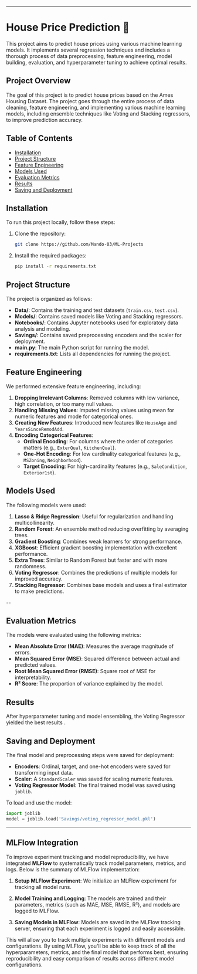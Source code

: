 
---

# House Price Prediction 🏡

This project aims to predict house prices using various machine learning models. It implements several regression techniques and includes a thorough process of data preprocessing, feature engineering, model building, evaluation, and hyperparameter tuning to achieve optimal results.

## Project Overview

The goal of this project is to predict house prices based on the Ames Housing Dataset. The project goes through the entire process of data cleaning, feature engineering, and implementing various machine learning models, including ensemble techniques like Voting and Stacking regressors, to improve prediction accuracy.

## Table of Contents

- [Installation](#installation)
- [Project Structure](#project-structure)
- [Feature Engineering](#feature-engineering)
- [Models Used](#models-used)
- [Evaluation Metrics](#evaluation-metrics)
- [Results](#results)
- [Saving and Deployment](#saving-and-deployment)

## Installation

To run this project locally, follow these steps:

1. Clone the repository:

   ```bash
   git clone https://github.com/Mando-03/ML-Projects
   ```

2. Install the required packages:

   ```bash
   pip install -r requirements.txt
   ```

## Project Structure

The project is organized as follows:

- **Data/**: Contains the training and test datasets (`train.csv`, `test.csv`).
- **Models/**: Contains saved models like Voting and Stacking regressors.
- **Notebooks/**: Contains Jupyter notebooks used for exploratory data analysis and modeling.
- **Savings/**: Contains saved preprocessing encoders and the scaler for deployment.
- **main.py**: The main Python script for running the model.
- **requirements.txt**: Lists all dependencies for running the project.

## Feature Engineering

We performed extensive feature engineering, including:

1. **Dropping Irrelevant Columns**: Removed columns with low variance, high correlation, or too many null values.
2. **Handling Missing Values**: Imputed missing values using mean for numeric features and mode for categorical ones.
3. **Creating New Features**: Introduced new features like `HouseAge` and `YearsSinceRemodAdd`.
4. **Encoding Categorical Features**:
   - **Ordinal Encoding**: For columns where the order of categories matters (e.g., `ExterQual`, `KitchenQual`).
   - **One-Hot Encoding**: For low cardinality categorical features (e.g., `MSZoning`, `Neighborhood`).
   - **Target Encoding**: For high-cardinality features (e.g., `SaleCondition`, `Exterior1st`).

## Models Used

The following models were used:

1. **Lasso & Ridge Regression**: Useful for regularization and handling multicollinearity.
2. **Random Forest**: An ensemble method reducing overfitting by averaging trees.
3. **Gradient Boosting**: Combines weak learners for strong performance.
4. **XGBoost**: Efficient gradient boosting implementation with excellent performance.
5. **Extra Trees**: Similar to Random Forest but faster and with more randomness.
6. **Voting Regressor**: Combines the predictions of multiple models for improved accuracy.
7. **Stacking Regressor**: Combines base models and uses a final estimator to make predictions.

--

## Evaluation Metrics

The models were evaluated using the following metrics:

- **Mean Absolute Error (MAE)**: Measures the average magnitude of errors.
- **Mean Squared Error (MSE)**: Squared difference between actual and predicted values.
- **Root Mean Squared Error (RMSE)**: Square root of MSE for interpretability.
- **R² Score**: The proportion of variance explained by the model.

## Results

After hyperparameter tuning and model ensembling, the Voting Regressor yielded the best results .

## Saving and Deployment

The final model and preprocessing steps were saved for deployment:

- **Encoders**: Ordinal, target, and one-hot encoders were saved for transforming input data.
- **Scaler**: A `StandardScaler` was saved for scaling numeric features.
- **Voting Regressor Model**: The final trained model was saved using `joblib`.

To load and use the model:

```python
import joblib
model = joblib.load('Savings/voting_regressor_model.pkl')
```

---

## MLFlow Integration

To improve experiment tracking and model reproducibility, we have integrated **MLFlow** to systematically track model parameters, metrics, and logs. Below is the summary of MLFlow implementation:

1. **Setup MLFlow Experiment**: We initialize an MLFlow experiment for tracking all model runs.

2. **Model Training and Logging**: The models are trained and their parameters, metrics (such as MAE, MSE, RMSE, R²), and models are logged to MLFlow.

3. **Saving Models in MLFlow**: Models are saved in the MLFlow tracking server, ensuring that each experiment is logged and easily accessible.

This will allow you to track multiple experiments with different models and configurations. By using MLFlow, you'll be able to keep track of all the hyperparameters, metrics, and the final model that performs best, ensuring reproducibility and easy comparison of results across different model configurations.

